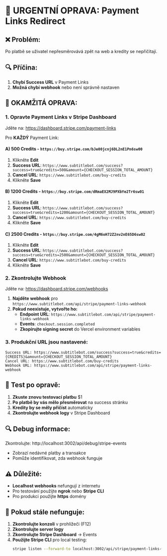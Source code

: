 # 🔧 URGENTNÍ OPRAVA: Payment Links Redirect

## ❌ **Problém:**
Po platbě se uživatel nepřesměrovává zpět na web a kredity se nepřičítají.

## 🔍 **Příčina:**
1. **Chybí Success URL** v Payment Links
2. **Možná chybí webhook** nebo není správně nastaven

## 🚀 **OKAMŽITÁ OPRAVA:**

### 1. **Opravte Payment Links v Stripe Dashboard**

Jděte na: https://dashboard.stripe.com/payment-links

Pro **KAŽDÝ** Payment Link:

#### A) **500 Credits** - `https://buy.stripe.com/bJe00jcnj6DL2nE1Pn6sw00`
1. Klikněte **Edit**
2. **Success URL**: `https://www.subtitlebot.com/success?success=true&credits=500&amount={CHECKOUT_SESSION_TOTAL_AMOUNT}`
3. **Cancel URL**: `https://www.subtitlebot.com/buy-credits`
4. Klikněte **Save**

#### B) **1200 Credits** - `https://buy.stripe.com/dRmaEX2MJ9PXbYe2Tr6sw01`
1. Klikněte **Edit**
2. **Success URL**: `https://www.subtitlebot.com/success?success=true&credits=1200&amount={CHECKOUT_SESSION_TOTAL_AMOUNT}`
3. **Cancel URL**: `https://www.subtitlebot.com/buy-credits`
4. Klikněte **Save**

#### C) **2500 Credits** - `https://buy.stripe.com/4gM6oH72Z2nv2nE65D6sw02`
1. Klikněte **Edit**
2. **Success URL**: `https://www.subtitlebot.com/success?success=true&credits=2500&amount={CHECKOUT_SESSION_TOTAL_AMOUNT}`
3. **Cancel URL**: `https://www.subtitlebot.com/buy-credits`
4. Klikněte **Save**

### 2. **Zkontrolujte Webhook**

Jděte na: https://dashboard.stripe.com/webhooks

1. **Najděte webhook** pro `https://www.subtitlebot.com/api/stripe/payment-links-webhook`
2. **Pokud neexistuje, vytvořte ho:**
   - **Endpoint URL**: `https://www.subtitlebot.com/api/stripe/payment-links-webhook`
   - **Events**: `checkout.session.completed`
   - **Zkopírujte signing secret** do Vercel environment variables

### 3. **Produkční URL jsou nastavené:**
```
Success URL: https://www.subtitlebot.com/success?success=true&credits={CREDITS}&amount={CHECKOUT_SESSION_TOTAL_AMOUNT}
Cancel URL: https://www.subtitlebot.com/buy-credits
Webhook URL: https://www.subtitlebot.com/api/stripe/payment-links-webhook
```

## 🧪 **Test po opravě:**

1. **Zkuste znovu testovací platbu** $1
2. **Po platbě by vás mělo přesměrovat** na success stránku
3. **Kredity by se měly přičíst** automaticky
4. **Zkontrolujte webhook logy** v Stripe Dashboard

## 🔍 **Debug informace:**

Zkontrolujte: http://localhost:3002/api/debug/stripe-events
- Zobrazí nedávné platby a transakce
- Pomůže identifikovat, zda webhook funguje

## ⚠️ **Důležité:**
- **Localhost webhooks** nefungují z internetu
- Pro testování použijte **ngrok** nebo **Stripe CLI**
- Pro produkci použijte **https** domény

## 🚨 **Pokud stále nefunguje:**

1. **Zkontrolujte konzoli** v prohlížeči (F12)
2. **Zkontrolujte server logy** 
3. **Zkontrolujte Stripe Dashboard** → Events
4. **Použijte Stripe CLI** pro local testing:
   ```bash
   stripe listen --forward-to localhost:3002/api/stripe/payment-links-webhook
   ```
